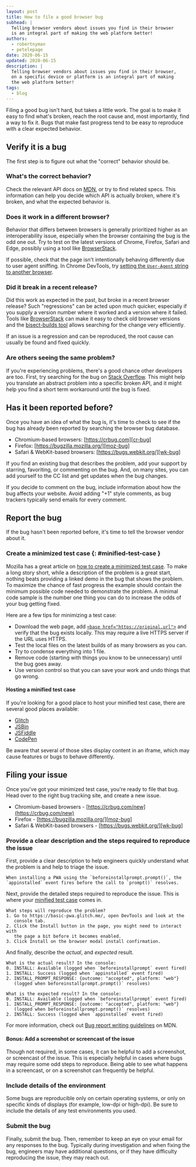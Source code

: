 ```yaml
---
layout: post
title: How to file a good browser bug
subhead: |
  Telling browser vendors about issues you find in their browser
  is an integral part of making the web platform better!
authors:
  - robertnyman
  - petelepage
date: 2020-06-15
updated: 2020-06-15
description: |
  Telling browser vendors about issues you find in their browser,
  on a specific device or platform is an integral part of making
  the web platform better!
tags:
  - blog
---
```


Filing a good bug isn't hard, but takes a little work. The goal is to make it
easy to find what's broken, reach the root cause and, most importantly, find a
way to fix it. Bugs that make fast progress tend to be easy to reproduce with a
clear expected behavior.

## Verify it is a bug

The first step is to figure out what the "correct" behavior should be.

### What's the correct behavior?

Check the relevant API docs on [MDN](https://developer.mozilla.org/), or try to
find related specs. This information can help you decide which API is actually
broken, where it's broken, and what the expected behavior is.

### Does it work in a different browser?

Behavior that differs between browsers is generally prioritized higher as an
interoperability issue, especially when the browser containing the bug is the
odd one out. Try to test on the latest versions of Chrome, Firefox, Safari and
Edge, possibly using a tool like [BrowserStack](https://www.browserstack.com/).

If possible, check that the page isn't intentionally behaving differently due to
user agent sniffing. In Chrome DevTools, try [setting the `User-Agent` string
to another browser](https://developers.google.com/web/tools/chrome-devtools/device-mode/override-user-agent).

### Did it break in a recent release?

Did this work as expected in the past, but broke in a recent browser release?
Such "regressions" can be acted upon much quicker, especially if you supply a
version number where it worked and a version where it failed. Tools like
[BrowserStack](https://www.browserstack.com/) can make it easy to check old
browser versions and the [bisect-builds tool](https://www.chromium.org/developers/bisect-builds-py)
allows searching for the change very efficiently.

If an issue is a regression and can be reproduced, the root cause can usually be
found and fixed quickly.

### Are others seeing the same problem?

If you're experiencing problems, there's a good chance other developers are too.
First, try searching for the bug on [Stack Overflow](http://stackoverflow.com/).
This might help you translate an abstract problem into a specific broken API,
and it might help you find a short term workaround until the bug is fixed.

## Has it been reported before?

Once you have an idea of what the bug is, it's time to check to see if the bug
has already been reported by searching the browser bug database.

* Chromium-based browsers: [https://crbug.com][cr-bug]
* Firefox: [https://bugzilla.mozilla.org/][moz-bug]
* Safari & WebKit-based browsers: [https://bugs.webkit.org/][wk-bug]

If you find an existing bug that describes the problem, add your support
by starring, favoriting, or commenting on the bug. And, on many sites,
you can add yourself to the CC list and get updates when the bug changes.

If you decide to comment on the bug, include information about how the bug
affects your website. Avoid adding "+1" style comments, as bug trackers
typically send emails for every comment.

## Report the bug

If the bug hasn't been reported before, it's time to tell the browser vendor
about it.

### Create a minimized test case {: #minified-test-case }

Mozilla has a great article on
[how to create a minimized test case][mdn-reduced-testcase]. To make a
long story short, while a description of the problem is a great start, nothing
beats providing a linked demo in the bug that shows the
problem. To maximize the chance of fast progress the example should contain
the minimum possible code needed to demonstrate the problem. A minimal code
sample is the number one thing you can do to increase the odds of your
bug getting fixed.

Here are a few tips for minimizing a test case:

* Download the web page, add 
  [`<base href="https://original.url">`](https://developer.mozilla.org/en-US/docs/Web/HTML/Element/base)
  and verify that the bug exists locally. This may require a live HTTPS server if the
  URL uses HTTPS.
* Test the local files on the latest builds of as many browsers as you can.
* Try to condense everything into 1 file.
* Remove code (starting with things you know to be unnecessary) until the bug
  goes away.
* Use version control so that you can save your work and undo things that go
  wrong.

#### Hosting a minified test case

If you're looking for a good place to host your minified test case,
there are several good places available:

* [Glitch](https://glitch.com)
* [JSBin](https://jsbin.com)
* [JSFiddle](https://jsfiddle.net)
* [CodePen](https://codepen.io)

Be aware that several of those sites display content in an iframe, which
may cause features or bugs to behave differently.

## Filing your issue

Once you've got your minimized test case, you're ready to file that bug.
Head over to the right bug tracking site, and create a new issue.

* Chromium-based browsers - [https://crbug.com/new](https://crbug.com/new)
* Firefox - [https://bugzilla.mozilla.org/][moz-bug]
* Safari & WebKit-based browsers - [https://bugs.webkit.org/][wk-bug]

### Provide a clear description and the steps required to reproduce the issue

First, provide a clear description to help engineers quickly understand what
the problem is and help to triage the issue.

```text
When installing a PWA using the `beforeinstallprompt.prompt()`, the
`appinstalled` event fires before the call to `prompt()` resolves.
```

Next, provide the detailed steps required to reproduce the issue.
This is where your [minified test case](#minified-test-case) comes in.

```text
What steps will reproduce the problem?
1. Go to https://basic-pwa.glitch.me/, open DevTools and look at the
   console tab.
2. Click the Install button in the page, you might need to interact with
   the page a bit before it becomes enabled.
3. Click Install on the browser modal install confirmation.
```

And finally, describe the *actual*, and *expected* result.

```text
What is the actual result? In the console:
0. INSTALL: Available (logged when `beforeinstallprompt` event fired)
1. INSTALL: Success (logged when `appinstalled` event fired)
2. INSTALL_PROMPT_RESPONSE: {outcome: "accepted", platform: "web"}
   (logged when beforeinstallprompt.prompt()` resolves)

What is the expected result? In the console:
0. INSTALL: Available (logged when `beforeinstallprompt` event fired)
1. INSTALL_PROMPT_RESPONSE: {outcome: "accepted", platform: "web"}
   (logged when beforeinstallprompt.prompt()` resolves)
2. INSTALL: Success (logged when `appinstalled` event fired)
```

For more information, check out [Bug report writing guidelines][mdn-bug-report]
on MDN.

#### Bonus: Add a screenshot or screencast of the issue

Though not required, in some cases, it can be helpful to add a screenshot,
or screencast of the issue. This is especially helpful in cases where bugs
may require some odd steps to reproduce. Being able to see what happens in
a screencast, or on a screenshot can frequently be helpful.

### Include details of the environment

Some bugs are reproducible only on certain operating systems, or only on
specific kinds of displays (for example, low-dpi or high-dpi). Be sure to
include the details of any test environments you used.

### Submit the bug

Finally, submit the bug. Then, remember to keep an eye on your email for any
responses to the bug. Typically during investigation and when fixing the bug,
engineers may have additional questions, or if they have difficulty
reproducing the issue, they may reach out.

[cr-bug]: https://crbug.com/
[moz-bug]: https://bugzilla.mozilla.org/
[wk-bug]: https://bugs.webkit.org/
[mdn-bug-report]: https://developer.mozilla.org/en-US/docs/Mozilla/QA/Bug_writing_guidelines
[mdn-reduced-testcase]: https://developer.mozilla.org/en-US/docs/Mozilla/QA/Reducing_testcases
